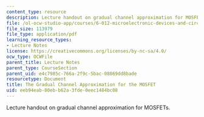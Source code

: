 ```yaml
---
content_type: resource
description: Lecture handout on gradual channel approximation for MOSFETs.
file: /ol-ocw-studio-app/courses/6-012-microelectronic-devices-and-circuits-fall-2009/eeb94eab00ebb62a3fde0eec1484bc08_MIT6_012F09_lec11_gradual.pdf
file_size: 113979
file_type: application/pdf
learning_resource_types:
- Lecture Notes
license: https://creativecommons.org/licenses/by-nc-sa/4.0/
ocw_type: OCWFile
parent_title: Lecture Notes
parent_type: CourseSection
parent_uid: e4c7985c-766a-2f9c-5bac-08869dd8bade
resourcetype: Document
title: The Gradual Channel Approximation for the MOSFET
uid: eeb94eab-00eb-b62a-3fde-0eec1484bc08
---
```

Lecture handout on gradual channel approximation for MOSFETs.